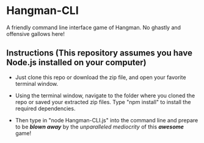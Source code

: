 # Hangman-CLI

A friendly command line interface game of Hangman.  No ghastly and offensive gallows here!

## Instructions (This repository assumes you have Node.js installed on your computer)

* Just clone this repo or download the zip file, and open your favorite terminal window.

* Using the terminal window, navigate to the folder where you cloned the repo or saved your extracted zip files. Type "npm install" to install the required dependencies.

* Then type in "node Hangman-CLI.js" into the command line and prepare to be *__blown away__* by the *unparalleled mediocrity* of this _**awesome**_ game!
